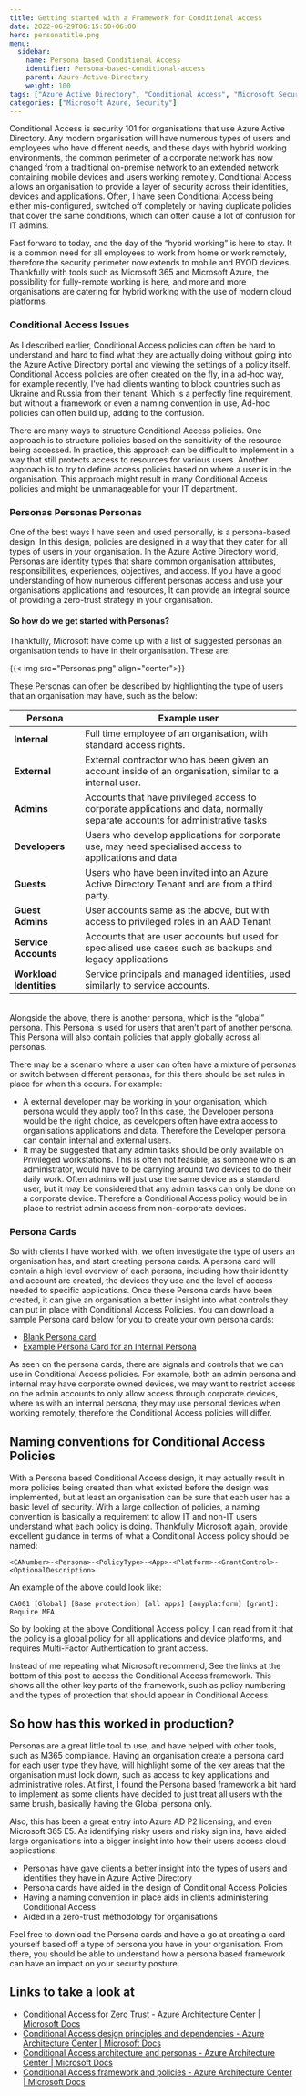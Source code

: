 ```yaml
---
title: Getting started with a Framework for Conditional Access
date: 2022-06-29T06:15:50+06:00
hero: personatitle.png
menu:
  sidebar:
    name: Persona based Conditional Access
    identifier: Persona-based-conditional-access
    parent: Azure-Active-Directory
    weight: 100
tags: ["Azure Active Directory", "Conditional Access", "Microsoft Security"]
categories: ["Microsoft Azure, Security"]
---
```




Conditional Access is security 101 for organisations that use Azure Active Directory. Any modern organisation will have numerous types of users and employees who have different needs, and these days with hybrid working environments, the common perimeter of a corporate network has now changed from a traditional on-premise network to an extended network containing mobile devices and users working remotely.
Conditional Access allows an organisation to provide a layer of security across their identities, devices and applications. Often, I have seen Conditional Access being either mis-configured, switched off completely or having duplicate policies that cover the same conditions, which can often cause a lot of confusion for IT admins.

Fast forward to today, and the day of the “hybrid working” is here to stay. It is a common need for all employees to work from home or work remotely, therefore the security perimeter now extends to mobile and BYOD devices.
Thankfully with tools such as Microsoft 365 and Microsoft Azure, the possibility for fully-remote working is here, and more and more organisations are catering for hybrid working with the use of modern cloud platforms. 

### Conditional Access Issues

As I described earlier, Conditional Access policies can often be hard to understand and hard to find what they are actually doing without going into the Azure Active Directory portal and viewing the settings of a policy itself. 
Conditional Access policies are often created on the fly, in a ad-hoc way, for example recently, I’ve had clients wanting to block countries such as Ukraine and Russia from their tenant. Which is a perfectly fine requirement, but without a framework or even a naming convention in use, Ad-hoc policies can often build up, adding to the confusion. 

There are many ways to structure Conditional Access policies. One approach is to structure policies based on the sensitivity of the resource being accessed. In practice, this approach can be difficult to implement in a way that still protects access to resources for various users.
Another approach is to try to define access policies based on where a user is in the organisation. This approach might result in many Conditional Access policies and might be unmanageable for your IT department.

### Personas Personas Personas

One of the best ways I have seen and used personally, is a persona-based design. In this design, policies are designed in a way that they cater for all types of users in your organisation. In the Azure Active Directory world, Personas are identity types that share common organisation attributes, responsibilities, experiences, objectives, and access.
If you have a good understanding of how numerous different personas access and use your organisations applications and resources, It can provide an integral source of providing a zero-trust strategy in your organisation. 

#### So how do we get started with Personas?

Thankfully, Microsoft have come up with a list of suggested personas an organisation tends to have in their organisation. These are:


{{< img src="Personas.png" align="center">}}


These Personas can often be described by highlighting the type of users that an organisation may have, such as the below:

| **Persona** | **Example user** |
| --- | ----------- |
| **Internal** | Full time employee of an organisation, with standard access rights. |
| **External** | External contractor who has been given an account inside of an organisation, similar to a internal user. |
| **Admins**  | Accounts that have privileged access to corporate applications and data, normally separate accounts for administrative tasks |
| **Developers** |  Users who develop applications for corporate use, may need specialised access to applications and data |
| **Guests** | Users who have been invited into an Azure Active Directory Tenant and are from a third party. |
| **Guest Admins** | User accounts same as the above, but with access to privileged roles in an AAD Tenant |
| **Service Accounts** | Accounts that are user accounts but used for specialised use cases such as backups and legacy applications |
| **Workload Identities** |  Service principals and managed identities, used similarly to service accounts. |


<br>Alongside the above, there is another persona, which is the “global” persona. This Persona is used for users that aren’t part of another persona. This Persona will also contain policies that apply globally across all personas.

There may be a scenario where a user can often have a mixture of personas or switch between different personas, for this there should be set rules in place for when this occurs. For example:

- A external developer may be working in your organisation, which persona would they apply too? In this case, the Developer persona would be the right choice, as developers often have extra access to organisations applications and data. Therefore the Developer persona can contain internal and external users. 
- It may be suggested that any admin tasks should be only available on Privileged workstations. This is often not feasible, as someone who is an administrator, would have to be carrying around two devices to do their daily work. Often admins will just use the same device as a standard user, but it may be considered that any admin tasks can only be done on a corporate device. Therefore a Conditional Access policy would be in place to restrict admin access from non-corporate devices.

### Persona Cards

So with clients I have worked with, we often investigate the type of users an organisation has, and start creating persona cards. A persona card will contain a high level overview of each persona, including how their identity and account are created, the devices they use and the level of access needed to specific applications. 
Once these Persona cards have been created, it can give an organisation a better insight into what controls they can put in place with Conditional Access Policies. You can download a sample Persona card below for you to create your own persona cards:

- [Blank Persona card](Sample%20Persona%20Card.pdf)
- [Example Persona Card for an Internal Persona](Example%20Persona%20Card.pdf)


As seen on the persona cards, there are signals and controls that we can use in Conditional Access policies. For example, both an admin persona and internal may have corporate owned devices, we may want to restrict access on the admin accounts to only allow access through corporate devices, where as with an internal persona, they may use personal devices when working remotely, therefore the Conditional Access policies will differ.

## Naming conventions for Conditional Access Policies

With a Persona based Conditional Access design, it may actually result in more policies being created than what existed before the design was implemented, but at least an organisation can be sure that each user has a basic level of security. 
With a large collection of policies, a naming convention is basically a requirement to allow IT and non-IT users understand what each policy is doing. Thankfully Microsoft again, provide excellent guidance in terms of what a Conditional Access policy should be named:

`<CANumber>-<Persona>-<PolicyType>-<App>-<Platform>-<GrantControl>-<OptionalDescription>`

An example of the above could look like:

`CA001 [Global] [Base protection] [all apps] [anyplatform] [grant]: Require MFA`

So by looking at the above Conditional Access policy, I can read from it that the policy is a global policy for all applications and device platforms, and requires Multi-Factor Authentication to grant access.

Instead of me repeating what Microsoft recommend, See the links at the bottom of this post to access the Conditional Access framework. This shows all the other key parts of the framework, such as policy numbering and the types of protection that should appear in Conditional Access

## So how has this worked in production?

Personas are a great little tool to use, and have helped with other tools, such as M365 compliance. Having an organisation create a persona card for each user type they have, will highlight some of the key areas that the organisation must lock down, such as access to key applications and administrative roles. 
At first, I found the Persona based framework a bit hard to implement as some clients have decided to just treat all users with the same brush, basically having the Global persona only. 

Also, this has been a great entry into Azure AD P2 licensing, and even Microsoft 365 E5. As identifying risky users and risky sign ins, have aided large organisations into a bigger insight into how their users access cloud applications.

- Personas have gave clients a better insight into the types of users and identities they have in Azure Active Directory
- Persona cards have aided in the design of Conditional Access Policies
- Having a naming convention in place aids in clients administering Conditional Access
- Aided in a zero-trust methodology for organisations

Feel free to download the Persona cards and have a go at creating a card yourself based off a type of persona you have in your organisation. From there, you should be able to understand how a persona based framework can have an impact on your security posture.

## Links to take a look at

* [Conditional Access for Zero Trust - Azure Architecture Center | Microsoft Docs](https://docs.microsoft.com/en-us/azure/architecture/guide/security/conditional-access-zero-trust)
* [Conditional Access design principles and dependencies - Azure Architecture Center | Microsoft Docs](https://docs.microsoft.com/en-us/azure/architecture/guide/security/conditional-access-design)
* [Conditional Access architecture and personas - Azure Architecture Center | Microsoft Docs](https://docs.microsoft.com/en-us/azure/architecture/guide/security/conditional-access-architecture)
* [Conditional Access framework and policies - Azure Architecture Center | Microsoft Docs](https://docs.microsoft.com/en-us/azure/architecture/guide/security/conditional-access-framework)